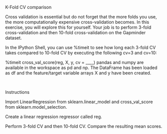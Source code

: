 K-Fold CV comparison

Cross validation is essential but do not forget that the more folds you use, the more computationally expensive cross-validation becomes. In this exercise, you will explore this for yourself. Your job is to perform 3-fold cross-validation and then 10-fold cross-validation on the Gapminder dataset.

In the IPython Shell, you can use %timeit to see how long each 3-fold CV takes compared to 10-fold CV by executing the following cv=3 and cv=10:

%timeit cross_val_score(reg, X, y, cv = ____)
pandas and numpy are available in the workspace as pd and np. The DataFrame has been loaded as df and the feature/target variable arrays X and y have been created.

<br>

Instructions

Import LinearRegression from sklearn.linear_model and cross_val_score from sklearn.model_selection.

Create a linear regression regressor called reg.

Perform 3-fold CV and then 10-fold CV. Compare the resulting mean scores.
